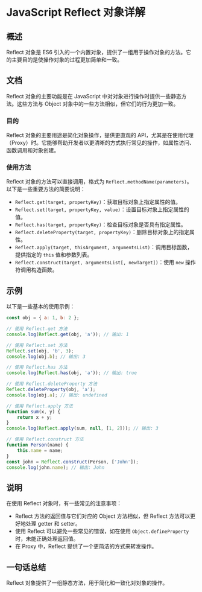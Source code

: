 <!--
Meta Description: # JavaScript Reflect 对象详解 ## 概述 Reflect 对象是 ES6 引入的一个内置对象，提供了一组用于操作对象的方法。它的主要目的是使操作对象的过程更加简单和一致。 ## 文档 Reflect 对象的主要功能是在 JavaScript 中对对象进行操作时提供一些静态方法。...
Meta Keywords: reflect, obj, target, console, log
-->

# JavaScript Reflect 对象详解

## 概述
Reflect 对象是 ES6 引入的一个内置对象，提供了一组用于操作对象的方法。它的主要目的是使操作对象的过程更加简单和一致。

## 文档
Reflect 对象的主要功能是在 JavaScript 中对对象进行操作时提供一些静态方法。这些方法与 Object 对象中的一些方法相似，但它们的行为更加一致。

### 目的
Reflect 对象的主要用途是简化对象操作，提供更直观的 API，尤其是在使用代理（Proxy）时。它能够帮助开发者以更清晰的方式执行常见的操作，如属性访问、函数调用和对象创建。

### 使用方法
Reflect 对象的方法可以直接调用，格式为 `Reflect.methodName(parameters)`。以下是一些重要方法的简要说明：

- `Reflect.get(target, propertyKey)`：获取目标对象上指定属性的值。
- `Reflect.set(target, propertyKey, value)`：设置目标对象上指定属性的值。
- `Reflect.has(target, propertyKey)`：检查目标对象是否具有指定属性。
- `Reflect.deleteProperty(target, propertyKey)`：删除目标对象上的指定属性。
- `Reflect.apply(target, thisArgument, argumentsList)`：调用目标函数，提供指定的 `this` 值和参数列表。
- `Reflect.construct(target, argumentsList[, newTarget])`：使用 `new` 操作符调用构造函数。

## 示例
以下是一些基本的使用示例：

```javascript
const obj = { a: 1, b: 2 };

// 使用 Reflect.get 方法
console.log(Reflect.get(obj, 'a')); // 输出: 1

// 使用 Reflect.set 方法
Reflect.set(obj, 'b', 3);
console.log(obj.b); // 输出: 3

// 使用 Reflect.has 方法
console.log(Reflect.has(obj, 'a')); // 输出: true

// 使用 Reflect.deleteProperty 方法
Reflect.deleteProperty(obj, 'a');
console.log(obj.a); // 输出: undefined

// 使用 Reflect.apply 方法
function sum(x, y) {
    return x + y;
}
console.log(Reflect.apply(sum, null, [1, 2])); // 输出: 3

// 使用 Reflect.construct 方法
function Person(name) {
    this.name = name;
}
const john = Reflect.construct(Person, ['John']);
console.log(john.name); // 输出: John
```

## 说明
在使用 Reflect 对象时，有一些常见的注意事项：

- Reflect 方法的返回值与它们对应的 Object 方法相似，但 Reflect 方法可以更好地处理 getter 和 setter。
- 使用 Reflect 可以避免一些常见的错误，如在使用 `Object.defineProperty` 时，未能正确处理返回值。
- 在 Proxy 中，Reflect 提供了一个更简洁的方式来转发操作。

## 一句话总结
Reflect 对象提供了一组静态方法，用于简化和一致化对对象的操作。